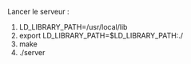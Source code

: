 Lancer le serveur : 


1. LD_LIBRARY_PATH=/usr/local/lib
2. export LD_LIBRARY_PATH=$LD_LIBRARY_PATH:./
3. make
4. ./server